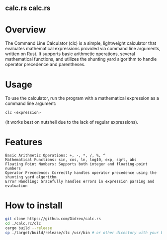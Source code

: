 ## calc.rs calc.rs

# Overview
The Command Line Calculator (clc) is a simple, lightweight calculator that evaluates mathematical expressions provided via command line arguments, written on Rust. It supports basic arithmetic operations, several mathematical functions, and utilizes the shunting yard algorithm to handle operator precedence and parentheses.

# Usage
To use the calculator, run the program with a mathematical expression as a command line argument:

```sh
clc <expression>
```
(it works best on nutshell due to the lack of regular expressions).

# Features

    Basic Arithmetic Operations: +, -, *, /, %, ^
    Mathematical Functions: sin, cos, ln, log10, exp, sqrt, abs
    Floating Point Numbers: Supports both integer and floating-point numbers
    Operator Precedence: Correctly handles operator precedence using the shunting yard algorithm
    Error Handling: Gracefully handles errors in expression parsing and evaluation

# How to install
```sh
git clone https://github.com/Gidrex/calc.rs
cd ./calc.rc/clc
cargo build --release
cp ./target/build/release/clc /usr/bin # or other dicectory with your binares
```
